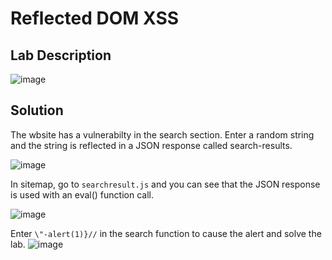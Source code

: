# Reflected DOM XSS

## Lab Description

![image](https://github.com/KVNuhman/Web-Security-Lab/assets/46161259/f8dcbd0b-b8e3-44ef-95ff-39a534b52f54)

## Solution

The wbsite has a vulnerabilty in the search section. Enter a random string and the string is reflected in a JSON response called search-results.

![image](https://github.com/KVNuhman/Web-Security-Lab/assets/46161259/adbdb1fd-e303-4b76-9ae4-edd79fec478b)

In sitemap, go to `searchresult.js` and you can see that the JSON response is used with an eval() function call.

![image](https://github.com/KVNuhman/Web-Security-Lab/assets/46161259/e3c2be89-5632-4903-9017-cdb2baa879a5)

Enter `\"-alert(1)}//` in the search function to cause the alert and solve the lab.
![image](https://github.com/KVNuhman/Web-Security-Lab/assets/46161259/9dc50876-eb47-4482-91e4-5fa6702b4546)
